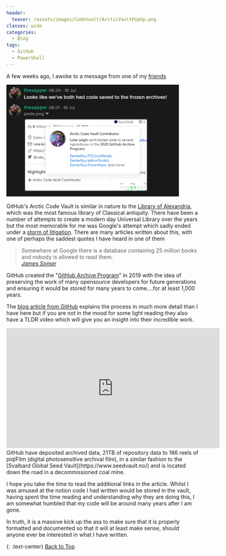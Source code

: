 ```yaml
---
header:
  teaser: /assets/images/CodeVault/ArcticVaultPopUp.png
classes: wide
categories:
  - Blog
tags:
  - GitHub
  - PowerShell
---
```


A few weeks ago, I awoke to a message from one of my [friends](https://twitter.com/InfosecSapper)

![](/assets/images/CodeVault/ArcticVaultMessage.png)

GitHub's Arctic Code Vault is similar in nature to the [Library of Alexandria](https://www.britannica.com/topic/Library-of-Alexandria), which was the most famous library of Classical antiquity. There have been a number of attempts to create a modern day Universal Library over the years but the most memorable for me was Google's attempt which sadly ended under a [storm of litigation](https://www.edsurge.com/news/2017-08-10-what-happened-to-google-s-effort-to-scan-millions-of-university-library-books). There are many articles written about this, with one of perhaps the saddest quotes I have heard in one of them

> Somewhere at Google there is a database containing 25 million books and nobody is allowed to read them.  
> <cite><a href="https://www.theatlantic.com/technology/archive/2017/04/the-tragedy-of-google-books/523320/">James Somer</a></cite>

GitHub created the "[GitHub Archive Program](https://archiveprogram.github.com/)" in 2019 with the idea of preserving the work of many opensource developers for future generations and ensuring it would be stored for many years to come....for at least 1,000 years.

The [blog article from GitHub](https://github.blog/2020-07-16-github-archive-program-the-journey-of-the-worlds-open-source-code-to-the-arctic/) explains the process in much more detail than I have here but if you are not in the mood for some light reading they also have a TLDR video which will give you an insight into their incredible work.

<iframe width="560" height="315" src="https://www.youtube.com/embed/fzI9FNjXQ0o" frameborder="0" allow="accelerometer; autoplay; encrypted-media; gyroscope; picture-in-picture" allowfullscreen></iframe>
<br>
GitHub have deposited archived data, 21TB of repository data to 186 reels of piqlFilm (digital photosensitive archival film), in a similar fashion to the [Svalbard Global Seed Vault](https://www.seedvault.no/) and is located down the road in a decommissioned coal mine.

I hope you take the time to read the additional links in the article. Whilst I was amused at the notion code I had written would be stored in the vault, having spent the time reading and understanding why they are doing this, I am somewhat humbled that my code will be around many years after I am gone.

In truth, it is a massive kick up the ass to make sure that it is properly formatted and documented so that it will at least make sense, should anyone ever be interested in what I have written.

{: .text-center}
<a href="#" class="btn btn--info btn--small">Back to Top</a>
